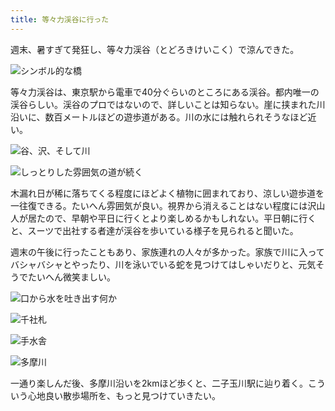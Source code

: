 ```yaml
---
title: 等々力渓谷に行った
---
```

週末、暑すぎて発狂し、等々力渓谷（とどろきけいこく）で涼んできた。

![](https://lh6.googleusercontent.com/EXS4HoZHEuVLKKio36pKL1pMcZyeGgLmjOgF_6WlfbdzeosL0jhsCrm8z269NwOebiHWjokJAlWzrqnARnQpM4Vl9CLaEw8Ed_0QPyV73MC1l4jPUApGld82zZioYPQs8QLFDAAA2UHRDqwtYbLdJLc "シンボル的な橋")

等々力渓谷は、東京駅から電車で40分ぐらいのところにある渓谷。都内唯一の渓谷らしい。渓谷のプロではないので、詳しいことは知らない。崖に挟まれた川沿いに、数百メートルほどの遊歩道がある。川の水には触れられそうなほど近い。

![](https://lh6.googleusercontent.com/BEwayZnC8oAENSK4dCspY1F5KckD-CZG9wnAhtAS7_DlJ3aC50XAoAcTVi6K7FwpAhirPG41Yvk8tRHmVagNsrrLm62On0zD9HPctEWceJfLGvC_R21U-wf-05O7o94Is-XBq-EBy1W88KEp97t9HDk "谷、沢、そして川")

![](https://lh6.googleusercontent.com/F_rIUYTHAh7XsB2-iHfH3dNqrn6vXy79vApW0erp9m_DrXEZQkfTVM1PXex5DD72gdkXAiKorchqO-RosScdfpnhJbc3NoJU-QN-nOShW_N1SzqPMMdu1424D_ptq3t2HoXZ5qj-4L9IJksEUYD-XFc "しっとりした雰囲気の道が続く")

木漏れ日が稀に落ちてくる程度にほどよく植物に囲まれており、涼しい遊歩道を一往復できる。たいへん雰囲気が良い。視界から消えることはない程度には沢山人が居たので、早朝や平日に行くとより楽しめるかもしれない。平日朝に行くと、スーツで出社する者達が渓谷を歩いている様子を見られると聞いた。

週末の午後に行ったこともあり、家族連れの人々が多かった。家族で川に入ってバシャバシャとやったり、川を泳いでいる蛇を見つけてはしゃいだりと、元気そうでたいへん微笑ましい。

![](https://lh6.googleusercontent.com/leg-oHlGIMEXj3ixsaQfEgL2IPNGid7ehMjShURlc42K4_pWSAebTItR4pSvsLh9S7ziDFYK5OFe3tWzFpkPGz5vcaLjLo7ZvRcYyqKjVvhrj7nmvSHcs8Q4GPEwgOXfKYAMSqRqqeeQUuic88Byylg "口から水を吐き出す何か")

![](https://lh6.googleusercontent.com/1wWWcutzC0SNCfI_SvcfP1neGRttSagIJzsZguRcjcISnDhxouEpS6k0WQw34Re_lRtwWWjIS6Ca_4eCRLuqmgIT86equZdmhQS0Nd3-b2xl45u6Z50nOl3ELHrOkhSmG8GaPJm9h2_MyveRDZT13jg "千社札")

![](https://lh6.googleusercontent.com/D1O9lLm69qEJuM30XeIS5UrX_jliJAuf3gwzCbxQN7P9YJ-u1bwZcF0o5-fzNB0q-GCJFKsfNdewlJY_hLrxt1Ql9fKeRh_tUINsQqQX9yQqXY2HU2FCamx4fE0rWLe_Emjc_99NG0sBf8phghMag08 "手水舎")

![](https://lh4.googleusercontent.com/t5t2ETeYgpK-0_ADxd3Taf7BlKyKz4Q-nzRu9c4ZJ7ygi0Xd_uqvvgX4c-D6OgJ2nZ8LHJLceiwzKmBP5ZYBu-y_wmPQNQe6EzXpUN1awZgkJGochVQIKc_Zve2TK74hCe6T7HVCMg86H0ehQv5FpJA "多摩川")

一通り楽しんだ後、多摩川沿いを2kmほど歩くと、二子玉川駅に辿り着く。こういう心地良い散歩場所を、もっと見つけていきたい。
